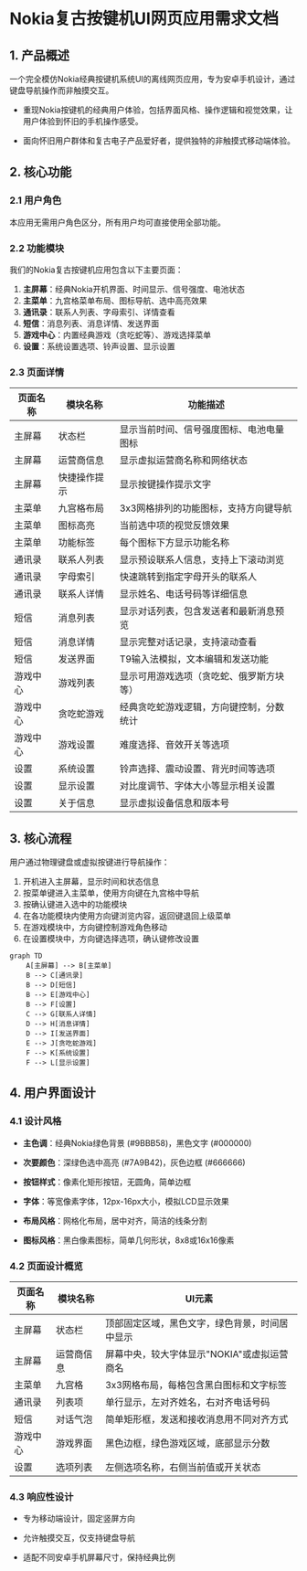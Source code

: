 # Nokia复古按键机UI网页应用需求文档

## 1. 产品概述

一个完全模仿Nokia经典按键机系统UI的离线网页应用，专为安卓手机设计，通过键盘导航操作而非触摸交互。

* 重现Nokia按键机的经典用户体验，包括界面风格、操作逻辑和视觉效果，让用户体验到怀旧的手机操作感受。

* 面向怀旧用户群体和复古电子产品爱好者，提供独特的非触摸式移动端体验。

## 2. 核心功能

### 2.1 用户角色

本应用无需用户角色区分，所有用户均可直接使用全部功能。

### 2.2 功能模块

我们的Nokia复古按键机应用包含以下主要页面：

1. **主屏幕**：经典Nokia开机界面、时间显示、信号强度、电池状态
2. **主菜单**：九宫格菜单布局、图标导航、选中高亮效果
3. **通讯录**：联系人列表、字母索引、详情查看
4. **短信**：消息列表、消息详情、发送界面
5. **游戏中心**：内置经典游戏（贪吃蛇等）、游戏选择菜单
6. **设置**：系统设置选项、铃声设置、显示设置

### 2.3 页面详情

| 页面名称 | 模块名称   | 功能描述                 |
| ---- | ------ | -------------------- |
| 主屏幕  | 状态栏    | 显示当前时间、信号强度图标、电池电量图标 |
| 主屏幕  | 运营商信息  | 显示虚拟运营商名称和网络状态       |
| 主屏幕  | 快捷操作提示 | 显示按键操作提示文字           |
| 主菜单  | 九宫格布局  | 3x3网格排列的功能图标，支持方向键导航 |
| 主菜单  | 图标高亮   | 当前选中项的视觉反馈效果         |
| 主菜单  | 功能标签   | 每个图标下方显示功能名称         |
| 通讯录  | 联系人列表  | 显示预设联系人信息，支持上下滚动浏览   |
| 通讯录  | 字母索引   | 快速跳转到指定字母开头的联系人      |
| 通讯录  | 联系人详情  | 显示姓名、电话号码等详细信息       |
| 短信   | 消息列表   | 显示对话列表，包含发送者和最新消息预览  |
| 短信   | 消息详情   | 显示完整对话记录，支持滚动查看      |
| 短信   | 发送界面   | T9输入法模拟，文本编辑和发送功能    |
| 游戏中心 | 游戏列表   | 显示可用游戏选项（贪吃蛇、俄罗斯方块等） |
| 游戏中心 | 贪吃蛇游戏  | 经典贪吃蛇游戏逻辑，方向键控制，分数统计 |
| 游戏中心 | 游戏设置   | 难度选择、音效开关等选项         |
| 设置   | 系统设置   | 铃声选择、震动设置、背光时间等选项    |
| 设置   | 显示设置   | 对比度调节、字体大小等显示相关设置    |
| 设置   | 关于信息   | 显示虚拟设备信息和版本号         |

## 3. 核心流程

用户通过物理键盘或虚拟按键进行导航操作：

1. 开机进入主屏幕，显示时间和状态信息
2. 按菜单键进入主菜单，使用方向键在九宫格中导航
3. 按确认键进入选中的功能模块
4. 在各功能模块内使用方向键浏览内容，返回键退回上级菜单
5. 在游戏模块中，方向键控制游戏角色移动
6. 在设置模块中，方向键选择选项，确认键修改设置

```mermaid
graph TD
    A[主屏幕] --> B[主菜单]
    B --> C[通讯录]
    B --> D[短信]
    B --> E[游戏中心]
    B --> F[设置]
    C --> G[联系人详情]
    D --> H[消息详情]
    D --> I[发送界面]
    E --> J[贪吃蛇游戏]
    F --> K[系统设置]
    F --> L[显示设置]
```

## 4. 用户界面设计

### 4.1 设计风格

* **主色调**：经典Nokia绿色背景 (#9BBB58)，黑色文字 (#000000)

* **次要颜色**：深绿色选中高亮 (#7A9B42)，灰色边框 (#666666)

* **按钮样式**：像素化矩形按钮，无圆角，简单边框

* **字体**：等宽像素字体，12px-16px大小，模拟LCD显示效果

* **布局风格**：网格化布局，居中对齐，简洁的线条分割

* **图标风格**：黑白像素图标，简单几何形状，8x8或16x16像素

### 4.2 页面设计概览

| 页面名称 | 模块名称  | UI元素                      |
| ---- | ----- | ------------------------- |
| 主屏幕  | 状态栏   | 顶部固定区域，黑色文字，绿色背景，时间居中显示   |
| 主屏幕  | 运营商信息 | 屏幕中央，较大字体显示"NOKIA"或虚拟运营商名 |
| 主菜单  | 九宫格   | 3x3网格布局，每格包含黑白图标和文字标签     |
| 通讯录  | 列表项   | 单行显示，左对齐姓名，右对齐电话号码        |
| 短信   | 对话气泡  | 简单矩形框，发送和接收消息用不同对齐方式      |
| 游戏中心 | 游戏界面  | 黑色边框，绿色游戏区域，底部显示分数        |
| 设置   | 选项列表  | 左侧选项名称，右侧当前值或开关状态         |

### 4.3 响应性设计

* 专为移动端设计，固定竖屏方向

* 允许触摸交互，仅支持键盘导航

* 适配不同安卓手机屏幕尺寸，保持经典比例

